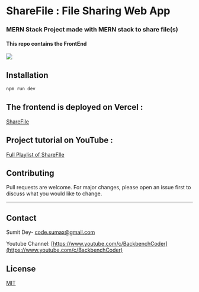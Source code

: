 # ShareFile : File Sharing Web App

### MERN Stack Project made with MERN stack to share file(s)
#### This repo contains the FrontEnd

![](https://i.ytimg.com/vi/k7r2XNquxMA/hq720.jpg?sqp=-oaymwEcCNACELwBSFXyq4qpAw4IARUAAIhCGAFwAcABBg==&rs=AOn4CLDJM0zLVqDZlqpQ85RBLObyTZ7Rog)

## Installation

```bash
npm run dev
```

## The frontend is deployed on Vercel : 
[ShareFile](https://sharefile.vercel.app/)

## Project tutorial on YouTube : 
  [Full Playlist of ShareFIle](https://www.youtube.com/watch?v=k7r2XNquxMA&list=PLQKg8mIgoxKpabc2THMtnSJNBLIezc4C2)


## Contributing
Pull requests are welcome. For major changes, please open an issue first to discuss what you would like to change.

--- 
## Contact

Sumit Dey- [code.sumax@gmail.com](mailto:code.sumax@gmail.com)

Youtube Channel: [https://www.youtube.com/c/BackbenchCoder](https://www.youtube.com/c/BackbenchCoder)


## License
[MIT](https://choosealicense.com/licenses/mit/)
